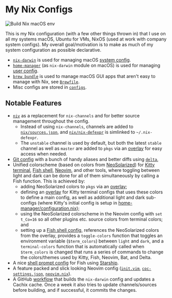 # My Nix Configs

![Build Nix macOS env](https://github.com/malob/nixpkgs/workflows/Build%20Nix%20macOS%20env/badge.svg)

This is my Nix configuration (with a few other things thrown in) that I use on all my systems macOS, Ubuntu for VMs, NixOS (used at work with company system configs). My overall goal/motivation is to make as much of my system configuration as possible declarative.

* [`nix-darwin`](https://github.com/LnL7/nix-darwin) is used for managing macOS [system config](./darwin/configuration.nix).
* [`home-manager`](https://github.com/nix-community/home-manager) (as `nix-darwin` module on macOS) is used for managing [user config](./home-manager/configuration.nix).
* [`brew bundle`](https://github.com/Homebrew/homebrew-bundle) is used to manage macOS GUI apps that aren't easy to manage with Nix, see [`Brewfile`](./Brewfile).
* Misc configs are stored in [`configs`](./configs).

## Notable Features

* [`niv`](https://github.com/nmattia/niv) as a replacement for `nix-channels` and for better source management throughout the config.
  * Instead of using `nix-channels`, channels are added to [`nix/sources.json`](./nix/sources.json), and [`nix/nix-defexpr`](./nix/nix-defexpr) is simlinked to `~/.nix-defexpr`.
  * The `unstable` channel is used by default, but both the latest `stable` channel as well as `master` are added to `pkgs` via an [overlay](./overlays/channels.nix) for easy access when needed.
* [Git config](home-manager/git.nix) with a bunch of handy aliases and better diffs using [`delta`](https://github.com/dandavison/delta),
* Unified colorscheme (based on colors from [NeoSolarized](https://github.com/overcache/NeoSolarized)) for [Kitty terminal](https://sw.kovidgoyal.net/kitty/#), [Fish shell](https://fishshell.com), [Neovim](https://neovim.io), and other tools, where toggling between light and dark can be done for all of them simultaneously by calling a Fish function. This is achieved by:
  * adding NeoSolarized colors to `pkgs` via an [overlay](./overlays/neosolarized-colors.nix);
  * defining an [overlay](./overlays/kitty-configs.nix) for Kitty terminal configs that uses these colors to define a main config, as well as additional light and dark sub-configs (where Kitty's initial config is setup in [home-manager/configuration.nix](./home-manager/configuration.nix));
  * using the NeoSolarized colorscheme in the Neovim config with `set t_Co=16` so all other plugins etc. source colors from terminal colors; and
  * setting up a [Fish shell config](./home-manager/shells.nix), references the NeoSolarized colors from the overlay, provides a `toggle-colors` function that toggles an environment variable (`$term_colors`) between `light` and `dark`, and a `terminal-colors` function that is automatically called when `$term_colors` is changed that runs a series of commands to change the colors/themes used by Kitty, Fish, Neovim, Bat, and Delta.
* A nice [shell prompt config](./home-manager/shells.nix) for Fish using [Starship](https://starship.rs).
* A feature packed and slick looking Neovim config ([`init.vim`](./configs/nvim/init.vim), [`coc-settings.json`](./configs/nvim/coc-settings.json), [`neovim.nix`](./home-manager/neovim.nix)).
* A GitHub [workflow](./.github/workflows/ci.yml) that builds the `nix-darwin` config and updates a Cachix cache. Once a week it also tries to update channels/sources before building, and if successful, it commits the changes.
